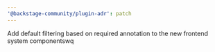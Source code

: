```yaml
---
'@backstage-community/plugin-adr': patch
---
```


Add default filtering based on required annotation to the new frontend system componentswq
